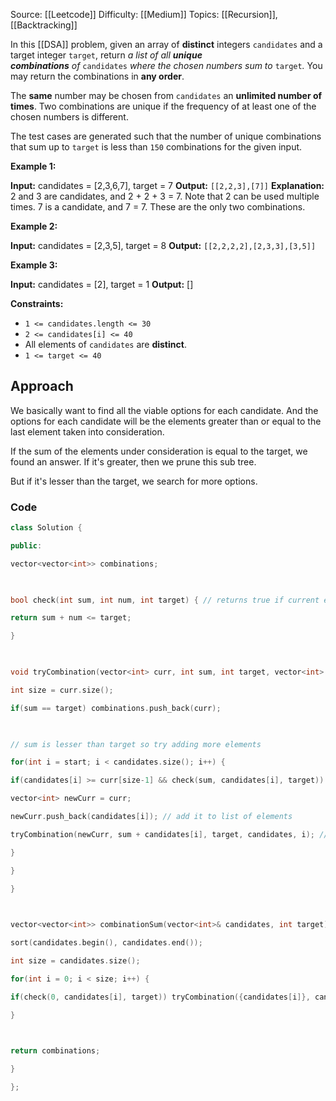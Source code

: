 Source: [[Leetcode]]
Difficulty: [[Medium]]
Topics: [[Recursion]], [[Backtracking]]

In this [[DSA]] problem, given an array of **distinct** integers `candidates` and a target integer `target`, return _a list of all **unique combinations** of_ `candidates` _where the chosen numbers sum to_ `target`_._ You may return the combinations in **any order**.

The **same** number may be chosen from `candidates` an **unlimited number of times**. Two combinations are unique if the frequency of at least one of the chosen numbers is different.

The test cases are generated such that the number of unique combinations that sum up to `target` is less than `150` combinations for the given input.

**Example 1:**

**Input:** candidates = [2,3,6,7], target = 7
**Output:** `[[2,2,3],[7]]`
**Explanation:**
2 and 3 are candidates, and 2 + 2 + 3 = 7. Note that 2 can be used multiple times.
7 is a candidate, and 7 = 7.
These are the only two combinations.

**Example 2:**

**Input:** candidates = [2,3,5], target = 8
**Output:** `[[2,2,2,2],[2,3,3],[3,5]]`

**Example 3:**

**Input:** candidates = [2], target = 1
**Output:** []

**Constraints:**

- `1 <= candidates.length <= 30`
- `2 <= candidates[i] <= 40`
- All elements of `candidates` are **distinct**.
- `1 <= target <= 40`

## Approach 
We basically want to find all the viable options for each candidate. And the options for each candidate will be the elements greater than or equal to the last element taken into consideration. 

If the sum of the elements under consideration is equal to the target, we found an answer. If it's greater, then we prune this sub tree.

But if it's lesser than the target, we search for more options.

### Code 
``` cpp
class Solution {

public:

vector<vector<int>> combinations;

  

bool check(int sum, int num, int target) { // returns true if current element can be considered

return sum + num <= target;

}

  

void tryCombination(vector<int> curr, int sum, int target, vector<int> &candidates, int start) {

int size = curr.size();

if(sum == target) combinations.push_back(curr);

  

// sum is lesser than target so try adding more elements

for(int i = start; i < candidates.size(); i++) {

if(candidates[i] >= curr[size-1] && check(sum, candidates[i], target)) { // if current element can be considered

vector<int> newCurr = curr;

newCurr.push_back(candidates[i]); // add it to list of elements

tryCombination(newCurr, sum + candidates[i], target, candidates, i); // call function again with new elements

}

}

}

  

vector<vector<int>> combinationSum(vector<int>& candidates, int target) {

sort(candidates.begin(), candidates.end());

int size = candidates.size();

for(int i = 0; i < size; i++) {

if(check(0, candidates[i], target)) tryCombination({candidates[i]}, candidates[i], target, candidates, i);

}

  

return combinations;

}

};
```